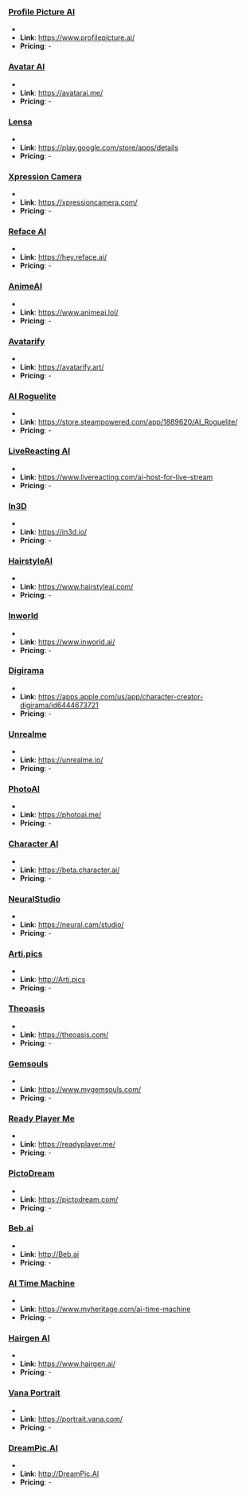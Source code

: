 ### [Profile Picture AI](https://www.profilepicture.ai/?via=futurepedia)
-
- **Link**: https://www.profilepicture.ai/
- **Pricing**: -

### [Avatar AI](https://avatarai.me/?ref=futurepedia)
-
- **Link**: https://avatarai.me/
- **Pricing**: -

### [Lensa](https://play.google.com/store/apps/details?id=com.lensa.app&hl=en_IN&gl=US&ref=futurepedia)
-
- **Link**: https://play.google.com/store/apps/details
- **Pricing**: -

### [Xpression Camera](https://xpressioncamera.com/?ref=futurepedia)
-
- **Link**: https://xpressioncamera.com/
- **Pricing**: -

### [Reface AI](https://hey.reface.ai/?ref=futurepedia)
-
- **Link**: https://hey.reface.ai/
- **Pricing**: -

### [AnimeAI](https://www.animeai.lol/?ref=futurepedia)
-
- **Link**: https://www.animeai.lol/
- **Pricing**: -

### [Avatarify](https://avatarify.art/?ref=futurepedia)
-
- **Link**: https://avatarify.art/
- **Pricing**: -

### [AI Roguelite](https://store.steampowered.com/app/1889620/AI_Roguelite/?ref=futurepedia)
-
- **Link**: https://store.steampowered.com/app/1889620/AI_Roguelite/
- **Pricing**: -

### [LiveReacting AI](https://www.livereacting.com/ai-host-for-live-stream?ref=futurepedia)
-
- **Link**: https://www.livereacting.com/ai-host-for-live-stream
- **Pricing**: -

### [In3D](https://in3d.io/?ref=futurepedia)
-
- **Link**: https://in3d.io/
- **Pricing**: -

### [HairstyleAI](https://www.hairstyleai.com/?ref=futurepedia)
-
- **Link**: https://www.hairstyleai.com/
- **Pricing**: -

### [Inworld](https://www.inworld.ai/?ref=futurepedia)
-
- **Link**: https://www.inworld.ai/
- **Pricing**: -

### [Digirama](https://apps.apple.com/us/app/character-creator-digirama/id6444673721?ref=futurepedia)
-
- **Link**: https://apps.apple.com/us/app/character-creator-digirama/id6444673721
- **Pricing**: -

### [Unrealme](https://unrealme.io/?ref=futurepedia)
-
- **Link**: https://unrealme.io/
- **Pricing**: -

### [PhotoAI](https://photoai.me/?ref=futurepedia)
-
- **Link**: https://photoai.me/
- **Pricing**: -

### [Character AI](https://beta.character.ai/?ref=futurepedia)
-
- **Link**: https://beta.character.ai/
- **Pricing**: -

### [NeuralStudio](https://neural.cam/studio/?ref=futurepedia)
-
- **Link**: https://neural.cam/studio/
- **Pricing**: -

### [Arti.pics](http://Arti.pics)
-
- **Link**: http://Arti.pics
- **Pricing**: -

### [Theoasis](https://theoasis.com/?ref=futurepedia)
-
- **Link**: https://theoasis.com/
- **Pricing**: -

### [Gemsouls](https://www.mygemsouls.com/?ref=futurepedia)
-
- **Link**: https://www.mygemsouls.com/
- **Pricing**: -

### [Ready Player Me](https://readyplayer.me/?ref=futurepedia)
-
- **Link**: https://readyplayer.me/
- **Pricing**: -

### [PictoDream](https://pictodream.com/?ref=futurepedia)
-
- **Link**: https://pictodream.com/
- **Pricing**: -

### [Beb.ai](http://Beb.ai)
-
- **Link**: http://Beb.ai
- **Pricing**: -

### [AI Time Machine](https://www.myheritage.com/ai-time-machine?ref=futurepedia)
-
- **Link**: https://www.myheritage.com/ai-time-machine
- **Pricing**: -

### [Hairgen AI](https://www.hairgen.ai/?ref=futurepedia)
-
- **Link**: https://www.hairgen.ai/
- **Pricing**: -

### [Vana Portrait](https://portrait.vana.com/?ref=futurepedia)
-
- **Link**: https://portrait.vana.com/
- **Pricing**: -

### [DreamPic.AI](http://DreamPic.AI)
-
- **Link**: http://DreamPic.AI
- **Pricing**: -


